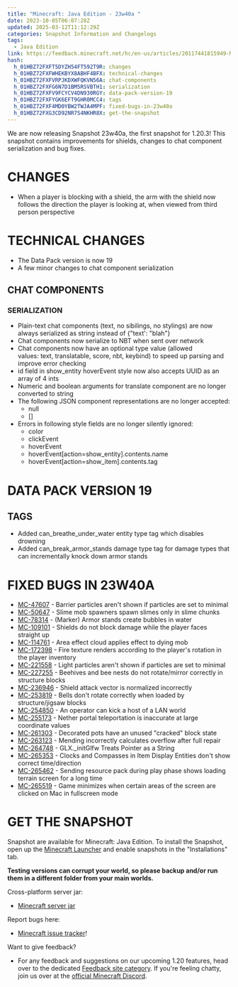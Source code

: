```yaml
---
title: "Minecraft: Java Edition - 23w40a "
date: 2023-10-05T06:07:28Z
updated: 2025-03-12T11:12:29Z
categories: Snapshot Information and Changelogs
tags:
  - Java Edition
link: https://feedback.minecraft.net/hc/en-us/articles/20117441815949-Minecraft-Java-Edition-23w40a
hash:
  h_01HBZ72FXFT5DYZH54FT592T9R: changes
  h_01HBZ72FXFWHEKBYX8ABHF4BFX: technical-changes
  h_01HBZ72FXFVRPJKDXWFQKVN56A: chat-components
  h_01HBZ72FXFG6N7D1BM5RSVBTH1: serialization
  h_01HBZ72FXFV9FCYCV4DN930RGY: data-pack-version-19
  h_01HBZ72FXFYGK6EFT9GHR0MCC4: tags
  h_01HBZ72FXF4MD0YBW2TWJA4MPF: fixed-bugs-in-23w40a
  h_01HBZ72FXG3CD92NR7S4NKHR8X: get-the-snapshot
---
```


We are now releasing Snapshot 23w40a, the first snapshot for 1.20.3! This snapshot contains improvements for shields, changes to chat component serialization and bug fixes.

# CHANGES

- When a player is blocking with a shield, the arm with the shield now follows the direction the player is looking at, when viewed from third person perspective

# TECHNICAL CHANGES

- The Data Pack version is now 19
- A few minor changes to chat component serialization

## CHAT COMPONENTS

### SERIALIZATION

- Plain-text chat components (text, no sibilings, no stylings) are now always serialized as string instead of {"text': "blah"}
- Chat components now serialize to NBT when sent over network
- Chat components now have an optional type value (allowed values: text, translatable, score, nbt, keybind) to speed up parsing and improve error checking
- id field in show_entity hoverEvent style now also accepts UUID as an array of 4 ints
- Numeric and boolean arguments for translate component are no longer converted to string
- The following JSON component representations are no longer accepted:
  - null
  - \[\]
- Errors in following style fields are no longer silently ignored:
  - color
  - clickEvent
  - hoverEvent
  - hoverEvent\[action=show_entity\].contents.name
  - hoverEvent\[action=show_item\].contents.tag

# DATA PACK VERSION 19

## TAGS

- Added can_breathe_under_water entity type tag which disables drowning
- Added can_break_armor_stands damage type tag for damage types that can incrementally knock down armor stands

# FIXED BUGS IN 23W40A

- [MC-47607](https://bugs.mojang.com/browse/MC-47607) - Barrier particles aren't shown if particles are set to minimal
- [MC-50647](https://bugs.mojang.com/browse/MC-50647) - Slime mob spawners spawn slimes only in slime chunks
- [MC-78314](https://bugs.mojang.com/browse/MC-78314) - (Marker) Armor stands create bubbles in water
- [MC-109101](https://bugs.mojang.com/browse/MC-109101) - Shields do not block damage while the player faces straight up
- [MC-114761](https://bugs.mojang.com/browse/MC-114761) - Area effect cloud applies effect to dying mob
- [MC-172398](https://bugs.mojang.com/browse/MC-172398) - Fire texture renders according to the player's rotation in the player inventory
- [MC-221558](https://bugs.mojang.com/browse/MC-221558) - Light particles aren't shown if particles are set to minimal
- [MC-227255](https://bugs.mojang.com/browse/MC-227255) - Beehives and bee nests do not rotate/mirror correctly in structure blocks
- [MC-236946](https://bugs.mojang.com/browse/MC-236946) - Shield attack vector is normalized incorrectly
- [MC-253819](https://bugs.mojang.com/browse/MC-253819) - Bells don't rotate correctly when loaded by structure/jigsaw blocks
- [MC-254850](https://bugs.mojang.com/browse/MC-254850) - An operator can kick a host of a LAN world
- [MC-255173](https://bugs.mojang.com/browse/MC-255173) - Nether portal teleportation is inaccurate at large coordinate values
- [MC-261303](https://bugs.mojang.com/browse/MC-261303) - Decorated pots have an unused "cracked" block state
- [MC-263123](https://bugs.mojang.com/browse/MC-263123) - Mending incorrectly calculates overflow after full repair
- [MC-264748](https://bugs.mojang.com/browse/MC-264748) - GLX.\_initGlfw Treats Pointer as a String
- [MC-265353](https://bugs.mojang.com/browse/MC-265353) - Clocks and Compasses in Item Display Entities don't show correct time/direction
- [MC-265462](https://bugs.mojang.com/browse/MC-265462) - Sending resource pack during play phase shows loading terrain screen for a long time
- [MC-265519](https://bugs.mojang.com/browse/MC-265519) - Game minimizes when certain areas of the screen are clicked on Mac in fullscreen mode

# GET THE SNAPSHOT

Snapshot are available for Minecraft: Java Edition. To install the Snapshot, open up the [Minecraft Launcher](https://www.minecraft.net/download.html) and enable snapshots in the "Installations" tab.

**Testing versions can corrupt your world, so please backup and/or run them in a different folder from your main worlds.**

Cross-platform server jar:

- [Minecraft server jar](https://piston-data.mojang.com/v1/objects/0f51a81705f4694b92f5273ffa2c52c45f27b7f8/server.jar)

Report bugs here:

- [Minecraft issue tracker](https://bugs.mojang.com/projects/MC/summary)!

Want to give feedback?

- For any feedback and suggestions on our upcoming 1.20 features, head over to the dedicated [Feedback site category](https://aka.ms/MC120Feedback). If you're feeling chatty, join us over at the [official Minecraft Discord](https://discordapp.com/invite/minecraft).
